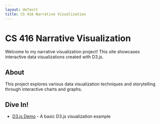 ```yaml
---
layout: default
title: CS 416 Narrative Visualization
---
```


# CS 416 Narrative Visualization

Welcome to my narrative visualization project! This site showcases interactive data visualizations created with D3.js.

## About

This project explores various data visualization techniques and storytelling through interactive charts and graphs.

## Dive In!

- [D3.js Demo](d3-demo.html) - A basic D3.js visualization example
